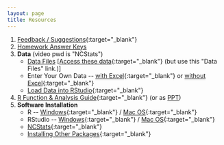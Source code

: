 ```yaml
---
layout: page
title: Resources
---
```


1. [Feedback / Suggestions](https://goo.gl/forms/rYEHuDQos8VdhsUy2){:target="_blank"}
1. [Homework Answer Keys](homework-keys)
1. **Data** (video pwd is "NCStats")
    * [Data Files](data_207) [[Access these data](https://vimeo.com/user45324800/ncstats-getdatawebpage){:target="_blank"} (but use this "Data Files" link.)]
    * Enter Your Own Data -- [with Excel](https://vimeo.com/user45324800/ncstats-preparedataexcel){:target="_blank"} or [without Excel](https://vimeo.com/user45324800/ncstats-preparedatatextfile){:target="_blank"}
    * [Load Data into RStudio](https://vimeo.com/user45324800/ncstats-loadcsvrstudio){:target="_blank"}
1. [R Function & Analysis Guide](MTH207-RGuide.pdf){:target="_blank"} (or as [PPT](MTH207-RGuide.pptx))
1. **Software Installation**
    * R -- [Windows](http://derekogle.com/IFAR/supplements/installations/InstallRWin.html){:target="_blank"} / [Mac OS](http://derekogle.com/IFAR/supplements/installations/InstallRMac.html){:target="_blank"}
    * RStudio -- [Windows](http://derekogle.com/IFAR/supplements/installations/InstallRStudioWin.html){:target="_blank"} / [Mac OS](http://derekogle.com/IFAR/supplements/installations/InstallRStudioMac.html){:target="_blank"}
    * [NCStats](https://github.com/droglenc/NCStats#installation){:target="_blank"}
    * [Installing Other Packages](http://derekogle.com/IFAR/supplements/installations/InstallPackagesRStudio.html){:target="_blank"}
